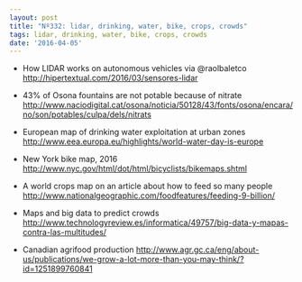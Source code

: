 ```yaml
---
layout: post
title: "Nº332: lidar, drinking, water, bike, crops, crowds"
tags: lidar, drinking, water, bike, crops, crowds
date: '2016-04-05'
---
```


* How LIDAR works on autonomous vehicles via @raolbaletco
  http://hipertextual.com/2016/03/sensores-lidar

* 43% of Osona fountains are not potable because of nitrate
  http://www.naciodigital.cat/osona/noticia/50128/43/fonts/osona/encara/no/son/potables/culpa/dels/nitrats

* European map of drinking water exploitation at urban zones
  http://www.eea.europa.eu/highlights/world-water-day-is-europe

* New York bike map, 2016
  http://www.nyc.gov/html/dot/html/bicyclists/bikemaps.shtml

* A world crops map on an article about how to feed so many people
  http://www.nationalgeographic.com/foodfeatures/feeding-9-billion/

* Maps and big data to predict crowds
  http://www.technologyreview.es/informatica/49757/big-data-y-mapas-contra-las-multitudes/

* Canadian agrifood production
  http://www.agr.gc.ca/eng/about-us/publications/we-grow-a-lot-more-than-you-may-think/?id=1251899760841
